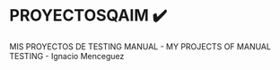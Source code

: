 # PROYECTOSQAIM ✔️
MIS PROYECTOS DE TESTING MANUAL - MY PROJECTS OF MANUAL TESTING - Ignacio Menceguez
